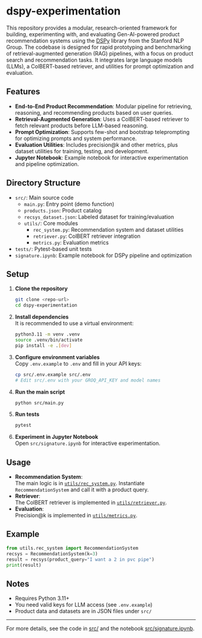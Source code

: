 # dspy-experimentation

This repository provides a modular, research-oriented framework for building, experimenting with, and evaluating Gen-AI-powered product recommendation systems using the [DSPy](https://github.com/stanfordnlp/dspy) library from the Stanford NLP Group. The codebase is designed for rapid prototyping and benchmarking of retrieval-augmented generation (RAG) pipelines, with a focus on product search and recommendation tasks. It integrates large language models (LLMs), a ColBERT-based retriever, and utilities for prompt optimization and evaluation.

## Features

- **End-to-End Product Recommendation**: Modular pipeline for retrieving, reasoning, and recommending products based on user queries.
- **Retrieval-Augmented Generation**: Uses a ColBERT-based retriever to fetch relevant products before LLM-based reasoning.
- **Prompt Optimization**: Supports few-shot and bootstrap teleprompting for optimizing prompts and system performance.
- **Evaluation Utilities**: Includes precision@k and other metrics, plus dataset utilities for training, testing, and development.
- **Jupyter Notebook**: Example notebook for interactive experimentation and pipeline optimization.

## Directory Structure

- `src/`: Main source code
  - `main.py`: Entry point (demo function)
  - `products.json`: Product catalog
  - `recsys_dataset.json`: Labeled dataset for training/evaluation
  - `utils/`: Core modules
    - `rec_system.py`: Recommendation system and dataset utilities
    - `retriever.py`: ColBERT retriever integration
    - `metrics.py`: Evaluation metrics
- `tests/`: Pytest-based unit tests
- `signature.ipynb`: Example notebook for DSPy pipeline and optimization

## Setup

1. **Clone the repository**  
   ```sh
   git clone <repo-url>
   cd dspy-experimentation
   ```

2. **Install dependencies**  
   It is recommended to use a virtual environment:
   ```sh
   python3.11 -m venv .venv
   source .venv/bin/activate
   pip install -e .[dev]
   ```

3. **Configure environment variables**  
   Copy `.env.example` to `.env` and fill in your API keys:
   ```sh
   cp src/.env.example src/.env
   # Edit src/.env with your GROQ_API_KEY and model names
   ```

4. **Run the main script**  
   ```sh
   python src/main.py
   ```

5. **Run tests**  
   ```sh
   pytest
   ```

6. **Experiment in Jupyter Notebook**  
   Open `src/signature.ipynb` for interactive experimentation.

## Usage

- **Recommendation System**:  
  The main logic is in [`utils/rec_system.py`](src/utils/rec_system.py). Instantiate `RecommendationSystem` and call it with a product query.
- **Retriever**:  
  The ColBERT retriever is implemented in [`utils/retriever.py`](src/utils/retriever.py).
- **Evaluation**:  
  Precision@k is implemented in [`utils/metrics.py`](src/utils/metrics.py).

## Example

```python
from utils.rec_system import RecommendationSystem
recsys = RecommendationSystem(k=3)
result = recsys(product_query="I want a 2 in pvc pipe")
print(result)
```

## Notes

- Requires Python 3.11+
- You need valid keys for LLM access (see `.env.example`)
- Product data and datasets are in JSON files under `src/`

---
For more details, see the code in [src/](src) and the notebook [src/signature.ipynb](src/signature.ipynb).